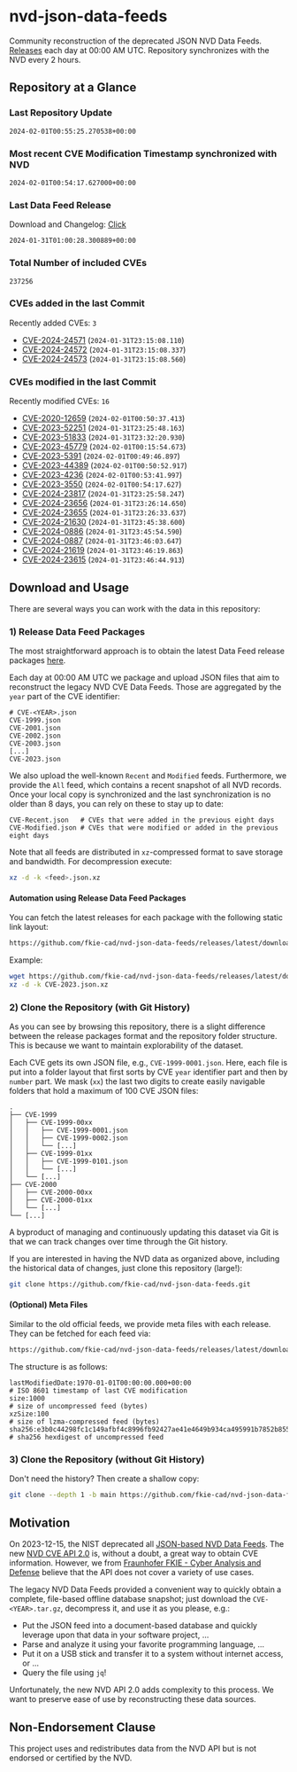 # nvd-json-data-feeds

Community reconstruction of the deprecated JSON NVD Data Feeds. 
[Releases](https://github.com/fkie-cad/nvd-json-data-feeds/releases/latest) each day at 00:00 AM UTC.
Repository synchronizes with the NVD every 2 hours.

## Repository at a Glance

### Last Repository Update

```plain
2024-02-01T00:55:25.270538+00:00
```

### Most recent CVE Modification Timestamp synchronized with NVD

```plain
2024-02-01T00:54:17.627000+00:00
```

### Last Data Feed Release

Download and Changelog: [Click](https://github.com/fkie-cad/nvd-json-data-feeds/releases/latest)

```plain
2024-01-31T01:00:28.300889+00:00
```

### Total Number of included CVEs

```plain
237256
```

### CVEs added in the last Commit

Recently added CVEs: `3`

* [CVE-2024-24571](CVE-2024/CVE-2024-245xx/CVE-2024-24571.json) (`2024-01-31T23:15:08.110`)
* [CVE-2024-24572](CVE-2024/CVE-2024-245xx/CVE-2024-24572.json) (`2024-01-31T23:15:08.337`)
* [CVE-2024-24573](CVE-2024/CVE-2024-245xx/CVE-2024-24573.json) (`2024-01-31T23:15:08.560`)


### CVEs modified in the last Commit

Recently modified CVEs: `16`

* [CVE-2020-12659](CVE-2020/CVE-2020-126xx/CVE-2020-12659.json) (`2024-02-01T00:50:37.413`)
* [CVE-2023-52251](CVE-2023/CVE-2023-522xx/CVE-2023-52251.json) (`2024-01-31T23:25:48.163`)
* [CVE-2023-51833](CVE-2023/CVE-2023-518xx/CVE-2023-51833.json) (`2024-01-31T23:32:20.930`)
* [CVE-2023-45779](CVE-2023/CVE-2023-457xx/CVE-2023-45779.json) (`2024-02-01T00:15:54.673`)
* [CVE-2023-5391](CVE-2023/CVE-2023-53xx/CVE-2023-5391.json) (`2024-02-01T00:49:46.897`)
* [CVE-2023-44389](CVE-2023/CVE-2023-443xx/CVE-2023-44389.json) (`2024-02-01T00:50:52.917`)
* [CVE-2023-4236](CVE-2023/CVE-2023-42xx/CVE-2023-4236.json) (`2024-02-01T00:53:41.997`)
* [CVE-2023-3550](CVE-2023/CVE-2023-35xx/CVE-2023-3550.json) (`2024-02-01T00:54:17.627`)
* [CVE-2024-23817](CVE-2024/CVE-2024-238xx/CVE-2024-23817.json) (`2024-01-31T23:25:58.247`)
* [CVE-2024-23656](CVE-2024/CVE-2024-236xx/CVE-2024-23656.json) (`2024-01-31T23:26:14.650`)
* [CVE-2024-23655](CVE-2024/CVE-2024-236xx/CVE-2024-23655.json) (`2024-01-31T23:26:33.637`)
* [CVE-2024-21630](CVE-2024/CVE-2024-216xx/CVE-2024-21630.json) (`2024-01-31T23:45:38.600`)
* [CVE-2024-0886](CVE-2024/CVE-2024-08xx/CVE-2024-0886.json) (`2024-01-31T23:45:54.590`)
* [CVE-2024-0887](CVE-2024/CVE-2024-08xx/CVE-2024-0887.json) (`2024-01-31T23:46:03.647`)
* [CVE-2024-21619](CVE-2024/CVE-2024-216xx/CVE-2024-21619.json) (`2024-01-31T23:46:19.863`)
* [CVE-2024-23615](CVE-2024/CVE-2024-236xx/CVE-2024-23615.json) (`2024-01-31T23:46:44.913`)


## Download and Usage

There are several ways you can work with the data in this repository:

### 1) Release Data Feed Packages

The most straightforward approach is to obtain the latest Data Feed release packages [here](https://github.com/fkie-cad/nvd-json-data-feeds/releases/latest).

Each day at 00:00 AM UTC we package and upload JSON files that aim to reconstruct the legacy NVD CVE Data Feeds.
Those are aggregated by the `year` part of the CVE identifier:

```
# CVE-<YEAR>.json
CVE-1999.json
CVE-2001.json
CVE-2002.json
CVE-2003.json
[...]
CVE-2023.json
```

We also upload the well-known `Recent` and `Modified` feeds.
Furthermore, we provide the `All` feed, which contains a recent snapshot of all NVD records.
Once your local copy is synchronized and the last synchronization is no older than 8 days, you can rely on these to stay up to date:

```plain
CVE-Recent.json   # CVEs that were added in the previous eight days
CVE-Modified.json # CVEs that were modified or added in the previous eight days
```

Note that all feeds are distributed in `xz`-compressed format to save storage and bandwidth.
For decompression execute:

```sh
xz -d -k <feed>.json.xz
```


#### Automation using Release Data Feed Packages

You can fetch the latest releases for each package with the following static link layout:

```sh
https://github.com/fkie-cad/nvd-json-data-feeds/releases/latest/download/CVE-<YEAR>.json.xz
```

Example:

```sh
wget https://github.com/fkie-cad/nvd-json-data-feeds/releases/latest/download/CVE-2023.json.xz
xz -d -k CVE-2023.json.xz
```



### 2) Clone the Repository (with Git History)

As you can see by browsing this repository, there is a slight difference between the release packages format and the repository folder structure.
This is because we want to maintain explorability of the dataset.

Each CVE gets its own JSON file, e.g., `CVE-1999-0001.json`.
Here, each file is put into a folder layout that first sorts by CVE `year` identifier part and then by `number` part.
We mask (`xx`) the last two digits to create easily navigable folders that hold a maximum of 100 CVE JSON files:

```plain
.
├── CVE-1999
│   ├── CVE-1999-00xx
│   │   ├── CVE-1999-0001.json
│   │   ├── CVE-1999-0002.json
│   │   └── [...]
│   ├── CVE-1999-01xx
│   │   ├── CVE-1999-0101.json
│   │   └── [...]
│   └── [...]
├── CVE-2000
│   ├── CVE-2000-00xx
│   ├── CVE-2000-01xx
│   └── [...]
└── [...]
```

A byproduct of managing and continuously updating this dataset via Git is that we can track changes over time through the Git history.

If you are interested in having the NVD data as organized above, including the historical data of changes, just clone this repository (large!):

```sh
git clone https://github.com/fkie-cad/nvd-json-data-feeds.git
```

#### (Optional) Meta Files

Similar to the old official feeds, we provide meta files with each release. They can be fetched for each feed via:

```sh
https://github.com/fkie-cad/nvd-json-data-feeds/releases/latest/download/CVE-<YEAR>.meta
```

The structure is as follows:

```plain
lastModifiedDate:1970-01-01T00:00:00.000+00:00                          # ISO 8601 timestamp of last CVE modification
size:1000                                                               # size of uncompressed feed (bytes)
xzSize:100                                                              # size of lzma-compressed feed (bytes)
sha256:e3b0c44298fc1c149afbf4c8996fb92427ae41e4649b934ca495991b7852b855 # sha256 hexdigest of uncompressed feed
```


### 3) Clone the Repository (without Git History)

Don't need the history? Then create a shallow copy:

```sh
git clone --depth 1 -b main https://github.com/fkie-cad/nvd-json-data-feeds.git
```

## Motivation

On 2023-12-15, the NIST deprecated all [JSON-based NVD Data Feeds](https://nvd.nist.gov/vuln/data-feeds#divRetirementBanner-1).
The new [NVD CVE API 2.0](https://nvd.nist.gov/developers/vulnerabilities) is, without a doubt, a great way to obtain CVE information.
However, we from [Fraunhofer FKIE - Cyber Analysis and Defense](https://www.fkie.fraunhofer.de/en/departments/cad.html) believe that the API does not cover a variety of use cases.

The legacy NVD Data Feeds provided a convenient way to quickly obtain a complete, file-based offline database snapshot; just download the `CVE-<YEAR>.tar.gz`, decompress it, and use it as you please, e.g.:

* Put the JSON feed into a document-based database and quickly leverage upon that data in your software project, ...
* Parse and analyze it using your favorite programming language, ...
* Put it on a USB stick and transfer it to a system without internet access, or ...
* Query the file using `jq`!

Unfortunately, the new NVD API 2.0 adds complexity to this process.
We want to preserve ease of use by reconstructing these data sources.

## Non-Endorsement Clause

This project uses and redistributes data from the NVD API but is not endorsed or certified by the NVD.